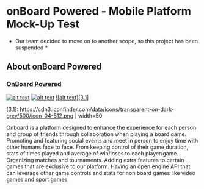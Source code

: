 # onBoard Powered - Mobile Platform Mock-Up Test
* Our team decided to move on to another scope, so this project has been suspended *

## About onBoard Powered

### [OnBoard Powered](https://onboardpowered.com/?fbclid=IwAR25B6sN0hImPsElDCeBFAtnGguQ3aTjGG3HS5D_xMaV7zwv8uLYHrrKu0w)

[![alt text][1.1]][1]
[![alt text][2.1]][2]
[![alt text][3.1]][3]

[1.1]: http://i.imgur.com/tXSoThF.png 
[2.1]: http://i.imgur.com/P3YfQoD.png 
[3.1]: https://cdn3.iconfinder.com/data/icons/transparent-on-dark-grey/500/icon-04-512.png | width=50

[1]: https://twitter.com/OnboardP
[2]: https://fb.me/OnboardPowered
[3]: https://www.instagram.com/onboardp

Onboard is a platform designed to enhance the experience for each person and group of friends through collaboration when playing a board game. Promoting and featuring social events and meet in person to enjoy time with other humans face to face.
From keeping control of their game duration, stats of times played and average of win/loses to each player/game. Organizing matches and tournaments.
Adding extra features to certain games that are exclusive to our platform.
Having an open engine API that can leverage other game controls and stats for non board games like video games and sport games.
